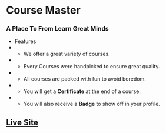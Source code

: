 # Course Master

### A Place To From Learn Great Minds

- Features
- - We offer a great variety of courses.
- - Every Courses were handpicked to ensure great quality.
- - All courses are packed with fun to avoid boredom.
- - You will get a **Certificate** at the end of a course.
- - You will also receive a **Badge** to show off in your profile.

## [Live Site](https://google.com)
